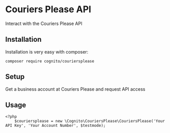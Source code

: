 # Couriers Please API

Interact with the Couriers Please API

## Installation

Installation is very easy with composer:

    composer require cognito/couriersplease

## Setup

Get a business account at Couriers Please and request API access

## Usage

```
<?php
	$couriersplease = new \Cognito\CouriersPlease\CouriersPlease('Your API Key', 'Your Account Number', $testmode);

```
